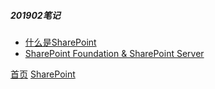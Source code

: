 ##### 201902笔记

* [什么是SharePoint](201902001.md)
* [SharePoint Foundation & SharePoint Server](201902002.md)



[首页](../../../README.md)  [SharePoint](../SharePoint.md)
